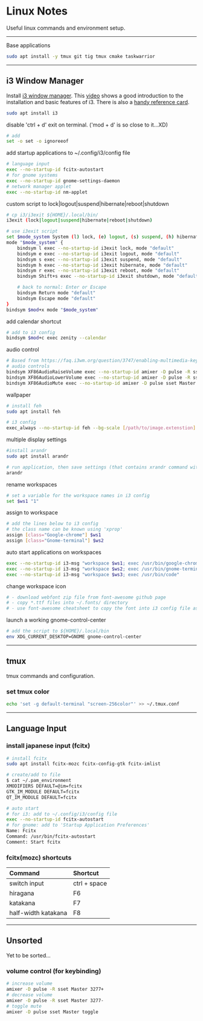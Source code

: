 # Linux Notes
Useful linux commands and environment setup.

---

Base applications

```bash
sudo apt install -y tmux git tig tmux cmake taskwarrior
```

---

## i3 Window Manager

Install [i3 window manager](https://i3wm.org/). This [video](https://youtu.be/j1I63wGcvU4) shows a good introduction to the installation and basic features of i3. There is also a [handy reference card](https://i3wm.org/docs/refcard.html).

```bash
sudo apt install i3
```

disable 'ctrl + d' exit on terminal. ('mod + d' is so close to it...XD)
```bash
# add 
set -o set -o ignoreeof
```

add startup applications to  ~/.config/i3/config file
```bash
# language input
exec --no-startup-id fcitx-autostart
# for gnome systems
exec --no-startup-id gnome-settings-daemon
# network manager applet
exec --no-startup-id nm-applet
```

custom script to lock|logout|suspend|hibernate|reboot|shutdown
```bash
# cp i3/i3exit ${HOME}/.local/bin/
i3exit (lock|logout|suspend|hibernate|reboot|shutdown)

# use i3exit script
set $mode_system System (l) lock, (e) logout, (s) suspend, (h) hibernate, (r) reboot, (Shift+s) shutdown
mode "$mode_system" {
    bindsym l exec --no-startup-id i3exit lock, mode "default"
    bindsym e exec --no-startup-id i3exit logout, mode "default"
    bindsym s exec --no-startup-id i3exit suspend, mode "default"
    bindsym h exec --no-startup-id i3exit hibernate, mode "default"
    bindsym r exec --no-startup-id i3exit reboot, mode "default"
    bindsym Shift+s exec --no-startup-id i3exit shutdown, mode "default"

    # back to normal: Enter or Escape
    bindsym Return mode "default"
    bindsym Escape mode "default"
}
bindsym $mod+x mode "$mode_system"
```

add calendar shortcut
```bash
# add to i3 config
bindsym $mod+c exec zenity --calendar
```

audio control

```bash
# Based from https://faq.i3wm.org/question/3747/enabling-multimedia-keys/?answer=3759#post-id-3759
# audio controls
bindsym XF86AudioRaiseVolume exec --no-startup-id amixer -D pulse -R sset Master 3277+ # increase volume
bindsym XF86AudioLowerVolume exec --no-startup-id amixer -D pulse -R sset Master 3277- #decrease volume
bindsym XF86AudioMute exec --no-startup-id amixer -D pulse sset Master toggle # toggle mute
```

wallpaper

```bash
# install feh
sudo apt install feh

# i3 config
exec_always --no-startup-id feh --bg-scale [/path/to/image.extenstion]
```

multiple display settings

```bash
#install arandr
sudo apt install arandr

# run application, then save settings (that contains xrandr command with arguments) and add to i3 config file using exec_always
arandr
```

rename workspaces

```bash
# set a variable for the workspace names in i3 config
set $ws1 "1"
```

assign to workspace

```bash
# add the lines below to i3 config
# the class name can be known using 'xprop'
assign [class="Google-chrome"] $ws1
assign [class="Gnome-terminal"] $ws2
```

auto start applications on workspaces
```bash
exec --no-startup-id i3-msg "workspace $ws1; exec /usr/bin/google-chrome"
exec --no-startup-id i3-msg "workspace $ws2; exec /usr/bin/gnome-terminal"
exec --no-startup-id i3-msg "workspace $ws3; exec /usr/bin/code"
```

change workspace icon
```bash
# - download webfont zip file from font-awesome github page
# - copy *.ttf files into ~/.fonts/ directory
# - use font-awesome cheatsheet to copy the font into i3 config file as workspace name
```

launch a working gnome-control-center

```bash
# add the script to ${HOME}/.local/bin
env XDG_CURRENT_DESKTOP=GNOME gnome-control-center
```

---

## tmux
tmux commands and configuration.

### set tmux color
```bash
echo 'set -g default-terminal "screen-256color"' >> ~/.tmux.conf
```

---

## Language Input

### install japanese input (fcitx)

```bash
# install fcitx
sudo apt install fcitx-mozc fcitx-config-gtk fcitx-imlist

# create/add to file
$ cat ~/.pam_environment 
XMODIFIERS DEFAULT=@im=fcitx
GTK_IM_MODULE DEFAULT=fcitx
QT_IM_MODULE DEFAULT=fcitx

# auto start
# for i3: add to ~/.config/i3/config file
exec --no-startup-id fcitx-autostart
# for gnome: add to 'Startup Application Preferences'
Name: Fcitx
Command: /usr/bin/fcitx-autostart
Comment: Start fcitx
```

### fcitx(mozc) shortcuts

| Command             | Shortcut     |
|:------------------- |:------------ |
| switch input        | ctrl + space |
| hiragana            | F6           |
| katakana            | F7           |
| half-width katakana | F8           |

---

## Unsorted
Yet to be sorted...

### volume control (for keybinding)
```bash
# increase volume
amixer -D pulse -R sset Master 3277+
# decrease volume
amixer -D pulse -R sset Master 3277-
# toggle mute
amixer -D pulse sset Master toggle
```
